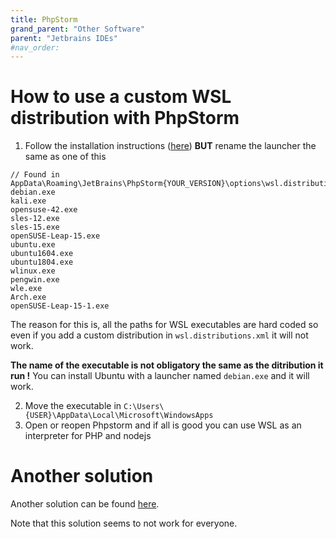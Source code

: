 ```yaml
---
title: PhpStorm
grand_parent: "Other Software"
parent: "Jetbrains IDEs"
#nav_order:
---
```


# How to use a custom WSL distribution with PhpStorm

1. Follow the installation instructions ([here](https://github.com/yuk7/wsldl#install-with-any-rootfs)) **BUT** rename the launcher  the same as one of this
```
// Found in AppData\Roaming\JetBrains\PhpStorm{YOUR_VERSION}\options\wsl.distributions.xml
debian.exe
kali.exe
opensuse-42.exe
sles-12.exe
sles-15.exe
openSUSE-Leap-15.exe
ubuntu.exe
ubuntu1604.exe
ubuntu1804.exe
wlinux.exe
pengwin.exe
wle.exe
Arch.exe
openSUSE-Leap-15-1.exe
```

The reason for this is, all the paths for WSL executables are hard coded so even if you add a custom distribution in `wsl.distributions.xml` it will not work.

**The name of the executable is not obligatory the same as the ditribution it run !**
You can install Ubuntu with a launcher named `debian.exe` and it will work.

2. Move the executable in `C:\Users\{USER}\AppData\Local\Microsoft\WindowsApps`
3. Open or reopen Phpstorm and if all is good you can use WSL as an interpreter for PHP and nodejs

# Another solution

Another solution can be found [here](https://www.jetbrains.com/help/ruby/configuring-remote-interpreters-using-wsl.html#custom_wsl).

Note that this solution seems to not work for everyone.

